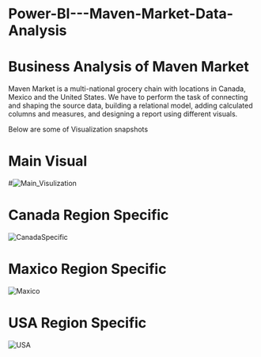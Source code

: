 # Power-BI---Maven-Market-Data-Analysis

# Business Analysis of Maven Market

Maven Market is a multi-national grocery chain with locations in Canada, Mexico and the United States. We have to perform the task of connecting and shaping the source data, building a relational model, adding calculated columns and measures, and designing a report using different visuals.

Below are some of Visualization snapshots

# Main Visual

#![Main_Visulization](https://user-images.githubusercontent.com/85178650/120493681-ca574000-c3d8-11eb-9002-623bd4847250.PNG)

# Canada Region Specific 

![CanadaSpecific](https://user-images.githubusercontent.com/85178650/120495602-7d746900-c3da-11eb-82aa-54c0893c1676.PNG)

# Maxico Region Specific 

![Maxico](https://user-images.githubusercontent.com/85178650/120527588-1f567e80-c3f8-11eb-82de-e0243b767eac.PNG)

# USA Region Specific 

![USA](https://user-images.githubusercontent.com/85178650/120527929-87a56000-c3f8-11eb-91af-d10c4d92a450.PNG)
